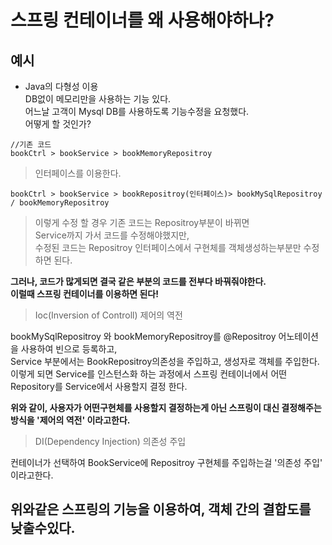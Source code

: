 # 스프링 컨테이너를 왜 사용해야하나?

 
## 예시
- Java의 다형성 이용  
DB없이 메모리만을 사용하는 기능 있다.  
어느날 고객이 Mysql DB를 사용하도록 기능수정을 요청했다.  
어떻게 할 것인가?

```
//기존 코드
bookCtrl > bookService > bookMemoryRepositroy
```  
> 인터페이스를 이용한다.
```
bookCtrl > bookService > bookRepositroy(인터페이스)> bookMySqlRepositroy / bookMemoryRepositroy
```
> 이렇게 수정 할 경우 기존 코드는 Repositroy부분이 바뀌면  
Service까지 가서 코드를 수정해야했지만,  
수정된 코드는 Repositroy 인터페이스에서 구현체를  객체생성하는부분만 수정하면 된다.

__그러나, 코드가 많게되면 결국 같은 부분의 코드를 전부다 바꿔줘야한다.  
이럴때 스프링 컨테이너를 이용하면 된다!__

> Ioc(Inversion of Controll) 제어의 역전  

bookMySqlRepositroy 와 bookMemoryRepositroy를 @Repositroy 어노테이션을 사용하여 빈으로 등록하고,  
Service 부분에서는 BookRepositroy의존성을 주입하고, 생성자로 객체를 주입한다.  
이렇게 되면 
Service를 인스턴스화 하는 과정에서
스프링 컨테이너에서 어떤 Repository를 Service에서 사용할지 결정 한다.

__위와 같이, 사용자가 어떤구현체를 사용할지 결정하는게 아닌 스프링이 대신 결정해주는 방식을 '제어의 역전' 이라고한다.__

> DI(Dependency Injection) 의존성 주입  

컨테이너가 선택하여 BookService에 Repositroy 구현체를 주입하는걸 '의존성 주입' 이라고한다.

## 위와같은 스프링의 기능을 이용하여, 객체 간의 결합도를 낮출수있다. 


